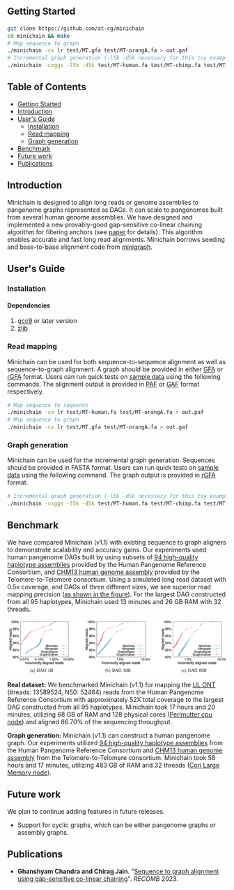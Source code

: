 ## <a name="started"></a>Getting Started

```sh
git clone https://github.com/at-cg/minichain
cd minichain && make
# Map sequence to graph
./minichain -cx lr test/MT.gfa test/MT-orangA.fa > out.gaf
# Incremental graph generation (-l5k -d5k necessary for this toy example)
./minichain -cxggs -l5k -d5k test/MT-human.fa test/MT-chimp.fa test/MT-orangA.fa > out.gfa
```

## Table of Contents

- [Getting Started](#started)
- [Introduction](#intro)
- [User's Guide](#uguide)
  - [Installation](#install)
  - [Read mapping](#map)
  - [Graph generation](#ggen)
- [Benchmark](#benchmark)
- [Future work](#future_work)
- [Publications](#pub)

## <a name="intro"></a>Introduction

Minichain is designed to align long reads or genome assemblies to pangenome graphs represented as DAGs. It can scale to pangenomes built from several human genome assemblies. We have designed and implemented a new provably-good gap-sensitive co-linear chaining algorithm for filtering anchors (see [paper](#pub) for details). This algorithm enables accurate and fast long read alignments. Minichain borrows seeding and base-to-base alignment code from [minigraph][minigraph].

## <a name="uguide"></a>User's Guide

### <a name="install"></a>Installation

#### Dependencies
1) [gcc9][gcc9] or later version
2) [zlib][zlib]


### <a name="map"></a>Read mapping
Minichain can be used for both sequence-to-sequence alignment as well as sequence-to-graph alignment. A graph should be provided in either [GFA][gfa1] or [rGFA][rgfa] format. Users can run quick tests on [sample data](test/) using the following commands. The alignment output is provided in [PAF](https://github.com/lh3/miniasm/blob/master/PAF.md) or [GAF](https://github.com/lh3/gfatools/blob/master/doc/rGFA.md#the-graph-alignment-format-gaf) format respectively.
```sh
# Map sequence to sequence
./minichain -cx lr test/MT-human.fa test/MT-orangA.fa > out.paf
# Map sequence to graph
./minichain -cx lr test/MT.gfa test/MT-orangA.fa > out.gaf
```

### <a name="ggen"></a>Graph generation
Minichain can be used for the incremental graph generation. Sequences should be provided in FASTA format. Users can run quick tests on [sample data](test/) using the following command. The graph output is provided in [rGFA][rgfa] format.
```sh
# Incremental graph generation (-l5k -d5k necessary for this toy example)
./minichain -cxggs -l5k -d5k test/MT-human.fa test/MT-chimp.fa test/MT-orangA.fa > out.gfa
```

## <a name="bench"></a>Benchmark
We have compared Minichain (v1.1) with existing sequence to graph aligners to demonstrate scalability and accuracy gains. Our experiments used human pangenome DAGs built by using subsets of [94 high-quality haplotype assemblies](https://github.com/human-pangenomics/HPP_Year1_Assemblies) provided by the Human Pangenome Reference Consortium, and [CHM13 human genome assembly](https://www.ncbi.nlm.nih.gov/assembly/GCA_009914755.4) provided by the Telomere-to-Telomere consortium. Using a simulated long read dataset with 0.5x coverage, and DAGs of three different sizes, we see superior read mapping precision ([as shown in the figure](#Plot)). For the largest DAG constructed from all 95 haplotypes, Minichain used 13 minutes and 26 GB RAM with 32 threads.

<p align="center" id="Plot">
  <a href="./data/plot.png">
    <img src="./data/plot.png" width="700" alt="Plot">
  </a>
</p>

**Real dataset:** We benchmarked Minichain (v1.1) for mapping the [UL ONT](https://s3-us-west-2.amazonaws.com/human-pangenomics/working/HPRC_PLUS/HG002/raw_data/nanopore/HG002_giab_ULfastqs_guppy3.2.4.fastq.gz) (#reads: 13589524, N50: 52464) reads from the Human Pangenome Reference Consortium with approximately 52X total coverage to the largest DAG constructed from all 95 haplotypes. Minichain took 17 hours and 20 minutes, utilizing 68 GB of RAM and 128 physical cores ([Perlmutter cpu node](https://docs.nersc.gov/systems/perlmutter/architecture/#cpu-nodes)) and aligned 86.70% of the sequencing throughput.



**Graph generation:** Minichain (v1.1) can construct a human pangenome graph. Our experiments utilized [94 high-quality haplotype assemblies](https://github.com/human-pangenomics/HPP_Year1_Assemblies) from the Human Pangenome Reference Consortium and [CHM13 human genome assembly](https://www.ncbi.nlm.nih.gov/assembly/GCA_009914755.4) from the Telomere-to-Telomere consortium. Minichain took 58 hours and 17 minutes, utilizing 483 GB of RAM and 32 threads ([Cori Large Memory node](https://docs.nersc.gov/systems/cori/#login-nodes)).

## <a name="future_work"></a>Future work
We plan to continue adding features in future releases. 

* Support for cyclic graphs, which can be either pangenome graphs or assembly graphs.

<!--- * Support for chromosome-long query sequences. This is needed for [incremental pangenome graph construction (https://github.com/lh3/minigraph/blob/master/doc/example1.png). -->

## <a name="pub"></a>Publications

- **Ghanshyam Chandra and Chirag Jain**. "[Sequence to graph alignment using gap-sensitive co-linear chaining](https://doi.org/10.1101/2022.08.29.505691)". *RECOMB* 2023.

[minigraph]: https://github.com/lh3/minigraph
[zlib]: http://zlib.net/
[gcc9]: https://gcc.gnu.org/
[rgfa]: https://github.com/lh3/gfatools/blob/master/doc/rGFA.md
[gfa1]: https://github.com/GFA-spec/GFA-spec/blob/master/GFA1.md
